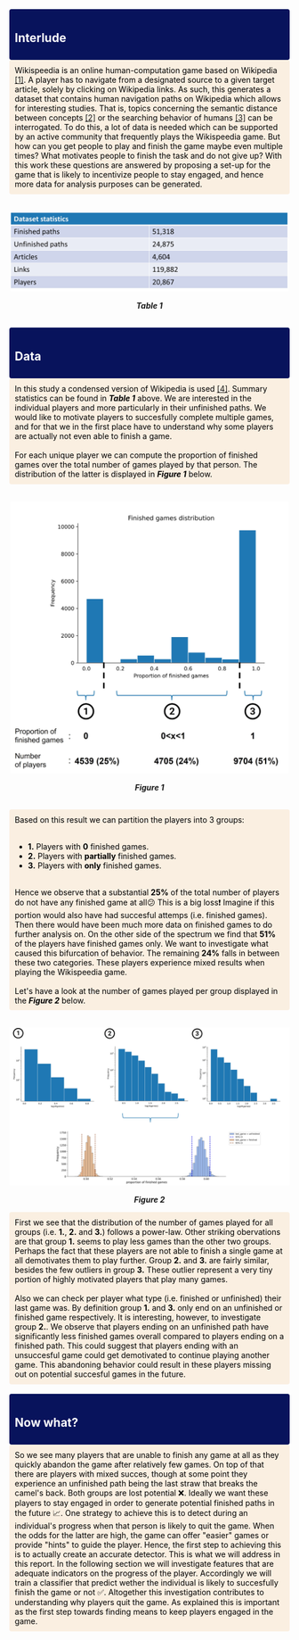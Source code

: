<div style='background-color:#08135c; border-left: solid #darkblue 4px; border-radius: 4px; padding:0.7em;'>
       <h2 style="color:white">Interlude</h2>
</div>
<div style='background-color:#faefe1; border-left: solid #darkblue 4px; border-radius: 4px; padding:0.7em;'>
    <span style="color:black">
        Wikispeedia is an online human-computation game based on Wikipedia <a href="https://dlab.epfl.ch/wikispeedia/play/">[1]</a>. A player has to navigate from a designated source to a given target article, solely by clicking on Wikipedia links. As such, this generates a dataset that contains human navigation paths on Wikipedia which allows for interesting studies. That is, topics concerning the semantic distance between concepts <a href="http://infolab.stanford.edu/~west1/pubs/West-Pineau-Precup_IJCAI-09.pdf">[2]</a> or the searching behavior of humans <a href="http://infolab.stanford.edu/~west1/pubs/West-Leskovec_WWW-12.pdf">[3]</a> can be interrogated. To do this, a lot of data is needed which can be supported by an active community that frequently plays the Wikispeedia game.  But how can you get people to play and finish the game maybe even multiple times? What motivates people to finish the task and do not give up? With this work these questions are answered by proposing a set-up for the game that is likely to incentivize people to stay engaged, and hence more data for analysis purposes can be generated.
    </span>
</div>
<br />
<p align="center">
    <img src="figures/data_statistics.jpg" width="500"/> 
</p>
<p align="center">
    <i ><b>Table 1</b></i>
</p>
<br />
<div style='background-color:#08135c; border-left: solid #darkblue 4px; border-radius: 4px; padding:0.7em;'>
       <h2 style="color:white">Data</h2>
</div>
<div style='background-color:#faefe1; border-left: solid #darkblue 4px; border-radius: 4px; padding:0.7em;'>
    <span style="color:black">
        In this study a condensed version of Wikipedia is used <a href="https://snap.stanford.edu/data/wikispeedia.html">[4]</a>. Summary statistics can be found in <i><b>Table 1</b></i> above. We are interested in the individual players and more particularly in their unfinished paths. We would like to motivate players to succesfully complete multiple games, and for that we in the first place have to understand why some players are actually not even able to finish a game. <br><br>
        For each unique player we can compute the proportion of finished games over the total number of games played by that person. The distribution of the latter is displayed in <i><b>Figure 1</b></i> below.
    </span>
</div>
<br />
<p align="center">
    <img src="figures/fig1.jpg" width="500"/> 
</p>
<p align="center">
    <i ><b>Figure 1</b></i>
</p>
<br />
<div style='background-color:#faefe1; border-left: solid #darkblue 4px; border-radius: 4px; padding:0.7em;'>
    <span style="color:black">
        Based on this result we can partition the players into 3 groups: <br><br>
        <ul>
            <li><b>1.</b> Players with <b>0</b> finished games. </li>
            <li><b>2.</b> Players with <b>partially</b> finished games. </li>
            <li><b>3.</b> Players with <b>only</b> finished games. </li>
        </ul> <br>
        Hence we observe that a substantial <b>25%</b> of the total number of players do not have any finished game at all&#128533; This is a big loss&#10071; Imagine if this portion would also have had succesful attemps (i.e. finished games). Then there would have been much more data on finished games to do further analysis on. On the other side of the spectrum we find that <b>51%</b> of the players have finished games only. We want to investigate what caused this bifurcation of behavior. The remaining <b>24%</b> falls in between these two categories. These players experience mixed results when playing the Wikispeedia game. <br><br>
        Let's have a look at the number of games played per group displayed in the <i><b>Figure 2</b></i> below.
    </span>
</div>
<br />
<p align="center">
    <img src="figures/fig2.jpg" width="700"/> 
</p>
<p align="center">
    <i ><b>Figure 2</b></i>
</p>
<div style='background-color:#faefe1; border-left: solid #darkblue 4px; border-radius: 4px; padding:0.7em;'>
    <span style="color:black">
        First we see that the distribution of the number of games played for all groups (i.e. <b>1.</b>, <b>2.</b> and <b>3.</b>) follows a power-law.  Other striking obervations are that group <b>1.</b> seems to play less games than the other two groups. Perhaps the fact that these players are not able to finish a single game at all demotivates them to play further. Group <b>2.</b> and <b>3.</b> are fairly similar, besides the few outliers in group <b>3.</b> These outlier represent a very tiny portion of highly motivated players that play many games.<br><br>
        Also we can check per player what type (i.e. finished or unfinished) their last game was. By definition group <b>1.</b> and <b>3.</b> only end on an unfinished or finished game respectively. It is interesting, however, to investigate group <b>2.</b>. We observe that players ending on an unfinished path have significantly less finished games overall compared to players ending on a finished path. This could suggest that players ending with an unsuccesful game could get demotivated to continue playing another game. This abandoning behavior could result in these players missing out on potential succesful games in the future.
    </span>
</div>
<br />

<div style='background-color:#08135c; border-left: solid #darkblue 4px; border-radius: 4px; padding:0.7em;'>
       <h2 style="color:white">Now what?</h2>
</div>
<div style='background-color:#faefe1; border-left: solid #darkblue 4px; border-radius: 4px; padding:0.7em;'>
    <span style="color:black">
        So we see many players that are unable to finish any game at all as they quickly abandon the game after relatively few games. On top of that there are players with mixed succes, though at some point they experience an unfinished path being the last straw that breaks the camel's back. Both groups are lost potential  &#10060;. Ideally we want these players to stay engaged in order to generate potential finished paths in the future &#128200;. One strategy to achieve this is to detect during an individual's progress when that person is likely to quit the game. When the odds for the latter are high, the game can offer "easier" games or provide "hints" to guide the player. Hence, the first step to achieving this is to actually create an accurate detector. This is what we will address in this report. In the following section we will investigate features that are adequate indicators on the progress of the player. Accordingly we will train a classifier that predict wether the individual is likely to succesfully finish the game or not &#9989;. Altogether this investigation contributes to understanding why players quit the game. As explained this is important as the first step towards finding means to keep players engaged in the game.
    </span>
</div>
